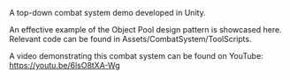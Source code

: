 A top-down combat system demo developed in Unity.

An effective example of the Object Pool design pattern is showcased here. Relevant code can be found in Assets/CombatSystem/ToolScripts.

A video demonstrating this combat system can be found on YouTube:
https://youtu.be/6lsO8tXA-Wg
